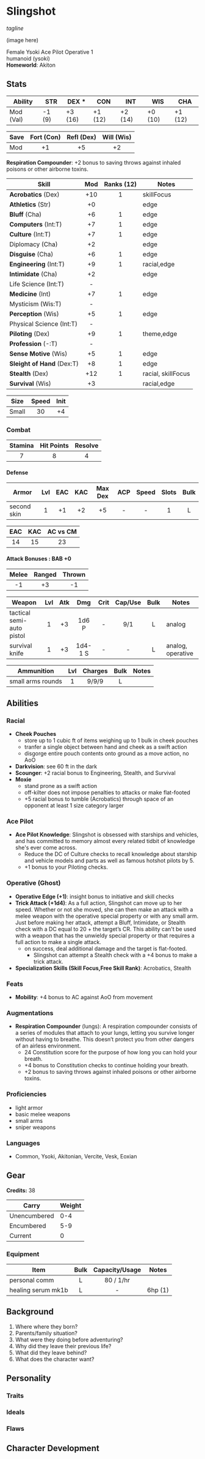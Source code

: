 # Slingshot

*tagline*

(image here)

Female Ysoki Ace Pilot Operative 1  
humanoid (ysoki)  
**Homeworld**: Akiton

## Stats

|**Ability**|**STR**|**DEX** \*|**CON**|**INT**|**WIS**|**CHA**|
| ---- | ---- | ---- | ---- | ---- | ---- | ---- |
|Mod (Val)| -1 (9) | +3 (16) | +1 (12) | +2 (14) | +0 (10) | +1 (12) |

| Save | Fort (Con) | Refl (Dex) | Will (Wis) |
| ---- | :--------: | :--------: | :--------: |
| Mod | +1 | +5 | +2 |

**Respiration Compounder**: +2 bonus to saving throws against inhaled poisons or other airborne toxins.

| Skill | Mod | Ranks (12) | Notes
| ---- | :--: | :---: | ----- |
| **Acrobatics** (Dex) | +10 |1|skillFocus|
| **Athletics** (Str) | +0 ||edge|
| **Bluff** (Cha) | +6 |1|edge|
| **Computers** (Int:T) | +7 |1|edge|
| **Culture** (Int:T) | +7 |1|edge|
| Diplomacy (Cha) | +2 ||edge|
| **Disguise** (Cha) | +6 |1|edge|
| **Engineering** (Int:T) |+9|1|racial,edge|
| **Intimidate** (Cha) | +2 ||edge|
| Life Science (Int:T) |-|||
| **Medicine** (Int) | +7 |1|edge|
| Mysticism (Wis:T) |-|||
| **Perception** (Wis) | +5 |1|edge|
| Physical Science (Int:T) |-|||
| **Piloting** (Dex) | +9 |1|theme,edge|
| **Profession** (-:T) |-|||
| **Sense Motive** (Wis) | +5 |1|edge|
| **Sleight of Hand** (Dex:T) | +8 |1|edge|
| **Stealth** (Dex) | +12 |1|racial, skillFocus|
| **Survival** (Wis) | +3 ||racial,edge|

| Size | Speed | Init |
| :--: | :---: | :--: |
| Small | 30 | +4 |

### Combat

| Stamina | Hit Points | Resolve |
| :-----: | :--------: | :-----: |
| 7 | 8 | 4 |

#### Defense

| Armor | Lvl | EAC | KAC | Max Dex | ACP | Speed | Slots | Bulk |
| ----- | :-: | :-: | :-: | :-----: | :---: | :---: | :---: | :--: |
| second skin | 1 | +1 | +2 | +5 | - | - | 1 | L |

| EAC | KAC | AC vs CM |
| :-: | :-: | :------: |
| 14 | 15 | 23 |

#### Attack Bonuses : BAB +0

| Melee | Ranged | Thrown |
| :---: | :----: | :----: |
| -1 | +3 | -1 |

| Weapon | Lvl | Atk | Dmg | Crit | Cap/Use | Bulk | Notes |
| ------ | :-: | :-: | :-: | :--: | :-----: | :--: | ----- |
| tactical semi-auto pistol | 1 | +3 | 1d6 P | - | 9/1  | L | analog |
| survival knife | 1 | +3 | 1d4-1 S | - | - | L | analog, operative |

| Ammunition | Lvl | Charges | Bulk | Notes |
| ---------- | :-: | :-----: | :--: | ----- |
| small arms rounds | 1 | 9/9/9  | L |   |

## Abilities

### Racial

- **Cheek Pouches**
	- store up to 1 cubic ft of items weighing up to 1 bulk in cheek pouches
	- tranfer a single object between hand and cheek as a swift action
	- disgorge entire pouch contents onto ground as a move action, no AoO
- **Darkvision**: see 60 ft in the dark
- **Scounger**: +2 racial bonus to Engineering, Stealth, and Survival
- **Moxie**
	- stand prone as a swift action
	- off-kilter does not impose penalties to attacks or make flat-footed
	- +5 racial bonus to tumble (Acrobatics) through space of an opponent at least 1 size category larger

### Ace Pilot

- **Ace Pilot Knowledge**: Slingshot is obsessed with starships and vehicles, and has committed to memory almost every related tidbit of knowledge she's ever come across.
  - Reduce the DC of Culture checks to recall knowledge about starship and vehicle models and parts as well as famous hotshot pilots by 5.
  - +1 bonus to your Piloting checks.

### Operative (Ghost)

- **Operative Edge (+1)**: insight bonus to initiative and skill checks
- **Trick Attack (+1d4)**: As a full action, Slingshot can move up to her speed. Whether or not she moved, she can then make an attack with a melee weapon with the operative special property or with any small arm. Just before making her attack, attempt a Bluff, Intimidate, or Stealth check with a DC equal to 20 + the target’s CR. This ability can't be used with a weapon that has the unwieldy special property or that requires a full action to make a single attack.
  - on success, deal additional damage and the target is flat-footed.
	- Slingshot can attempt a Stealth check with a +4 bonus to make a trick attack.
- **Specialization Skills (Skill Focus,Free Skill Rank)**: Acrobatics, Stealth

### Feats

- **Mobility**: +4 bonus to AC against AoO from movement

### Augmentations

- **Respiration Compounder** (lungs): A respiration compounder consists of a series of modules that attach to your lungs, letting you survive longer without having to breathe. This doesn’t protect you from other dangers of an airless environment.
  - 24 Constitution score for the purpose of how long you can hold your breath.
  - +4 bonus to Constitution checks to continue holding your breath.
  - +2 bonus to saving throws against inhaled poisons or other airborne toxins.


### Proficiencies

- light armor
- basic melee weapons
- small arms
- sniper weapons

### Languages

- Common, Ysoki, Akitonian, Vercite, Vesk, Eoxian

## Gear

**Credits:** 38

| Carry | Weight |
| ----- | ------ |
| Unencumbered | 0-4 |
| Encumbered | 5-9 |
| Current | 0 |

### Equipment

| Item | Bulk | Capacity/Usage | Notes |
| ---- | :--: | :------------: | ----- |
| personal comm | L | 80 / 1/hr ||
| healing serum mk1b | L | - | 6hp (1)|

## Background

1.  Where where they born?
2.	Parents/family situation?
3.	What were they doing before adventuring?
4.	Why did they leave their previous life?
5.	What did they leave behind?
6.	What does the character want?

## Personality
### Traits


### Ideals


### Flaws


## Character Development
